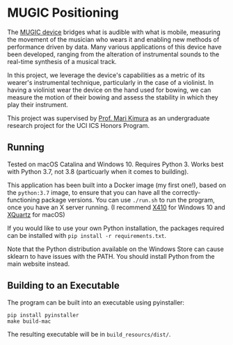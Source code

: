 # MUGIC Positioning

The [MUGIC device](http://www.marikimura.com/mugic-sensor.html) bridges what is audible with what is mobile, measuring the movement of the musician who wears it and enabling new methods of performance driven by data. Many various applications of this device have been developed, ranging from the alteration of instrumental sounds to the real-time synthesis of a musical track.

In this project, we leverage the device's capabilities as a metric of its wearer's instrumental technique, particularly in the case of a violinist. In having a violinist wear the device on the hand used for bowing, we can measure the motion of their bowing and assess the stability in which they play their instrument.

This project was supervised by [Prof. Mari Kimura](http://www.marikimura.com/) as an undergraduate research project for the UCI ICS Honors Program.

## Running

Tested on macOS Catalina and Windows 10. Requires Python 3. Works best with Python 3.7, not 3.8 (particuarly when it comes to building).

This application has been built into a Docker image (my first one!), based on the `python:3.7` image, to ensure that you can have all the correctly-functioning package versions. You can use `./run.sh` to run the program, once you have an X server running. (I recommend [X410](https://x410.dev/) for Windows 10 and [XQuartz](https://www.xquartz.org/) for macOS)

If you would like to use your own Python installation, the packages required can be installed with `pip install -r requirements.txt`.

Note that the Python distribution available on the Windows Store can cause sklearn to have issues with the PATH. You should install Python from the main website instead.

## Building to an Executable

The program can be built into an executable using pyinstaller:

```
pip install pyinstaller
make build-mac
```

The resulting executable will be in `build_resourcs/dist/`.